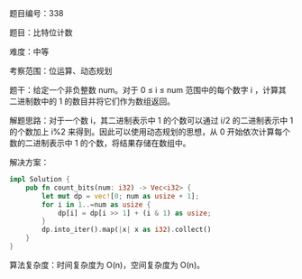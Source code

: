 题目编号：338

题目：比特位计数

难度：中等

考察范围：位运算、动态规划

题干：给定一个非负整数 num。对于 0 ≤ i ≤ num 范围中的每个数字 i ，计算其二进制数中的 1 的数目并将它们作为数组返回。

解题思路：对于一个数 i，其二进制表示中 1 的个数可以通过 i/2 的二进制表示中 1 的个数加上 i%2 来得到。因此可以使用动态规划的思想，从 0 开始依次计算每个数的二进制表示中 1 的个数，将结果存储在数组中。

解决方案：

```rust
impl Solution {
    pub fn count_bits(num: i32) -> Vec<i32> {
        let mut dp = vec![0; num as usize + 1];
        for i in 1..=num as usize {
            dp[i] = dp[i >> 1] + (i & 1) as usize;
        }
        dp.into_iter().map(|x| x as i32).collect()
    }
}
```

算法复杂度：时间复杂度为 O(n)，空间复杂度为 O(n)。